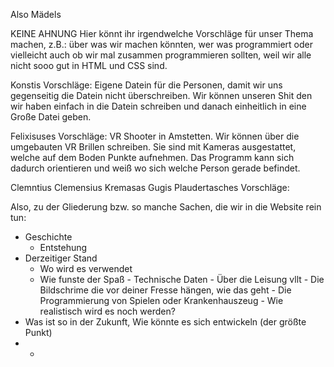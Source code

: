 Also Mädels

KEINE AHNUNG
Hier könnt ihr irgendwelche Vorschläge für unser Thema machen, z.B.: über was wir machen könnten, wer was programmiert oder vielleicht auch ob wir mal zusammen programmieren sollten, weil wir alle nicht sooo gut in HTML und CSS sind.


Konstis Vorschläge:
Eigene Datein für die Personen, damit wir uns gegenseitig die Datein nicht überschreiben. Wir können unseren Shit den wir haben einfach in die Datein schreiben und danach einheitlich in eine Große Datei geben.

Felixisuses Vorschläge:
VR Shooter in Amstetten. Wir können über die umgebauten VR Brillen schreiben. Sie sind mit Kameras ausgestattet, welche auf dem Boden Punkte aufnehmen. Das Programm kann sich dadurch orientieren und weiß wo sich welche Person gerade befindet.

Clemntius Clemensius Kremasas Gugis Plaudertasches Vorschläge:




Also,
zu der Gliederung bzw. so manche Sachen, die wir in die Website rein tun:

- Geschichte
  - Entstehung
- Derzeitiger Stand
  - Wo wird es verwendet
  - Wie funste der Spaß
        - Technische Daten
        - Über die Leisung vllt
        - Die Bildschrime die vor deiner Fresse hängen, wie das geht
        - Die Programmierung von Spielen oder Krankenhauszeug
        - Wie realistisch wird es noch werden?
- Was ist so in der Zukunft, Wie könnte es sich entwickeln (der größte Punkt)
- 
  - 

